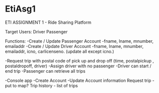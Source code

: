 # EtiAsg1

ETI ASSIGNMENT 1 - Ride Sharing Platform 

Target Users: 
Driver
Passenger 

Functions: 
-Create / Update Passenger Account -fname, lname, mnumber, emailaddr
-Create / Update Driver Account -fname, lname, mnumber, emailaddr, icno, carlicenseno. (update all except icno.)

-Request trip with postal code of pick up and drop off (time, postalpickup , postaldropoff, driver)
-Assign driver with no passenger 
-Driver can start / end trip 
-Passenger can retrieve all trips 

-Console app 
-Create Account 
-Update Account information 
Request trip - put to map? 
Trip history - list of trips 
